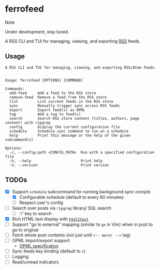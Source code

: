 # ferrofeed

> [!NOTE]
> Under development, stay tuned.

A RSS CLI and TUI for managing, viewing, and exporting
[RSS](https://en.wikipedia.org/wiki/RSS) feeds.

## Usage

```text
A RSS CLI and TUI for managing, viewing, and exporting RSS/Atom feeds.


Usage: ferrofeed [OPTIONS] [COMMAND]

Commands:
  add-feed     Add a feed to the RSS store
  remove-feed  Remove a feed from the RSS store
  list         List current feeds in the RSS store
  sync         Manually trigger sync across RSS feeds
  export       Export feed(s) as OPML
  tag          Add a tag to feed(s)
  search       Search RSS store content (titles, authors, page content) with ripgrep
  config       Display the current configuration file
  schedule     Schedule sync command to run on a schedule
  help         Print this message or the help of the given subcommand(s)

Options:
  -c, --config-path <CONFIG_PATH>  Run with a specified configuration file
  -h, --help                       Print help
  -V, --version                    Print version
```

## TODOs

- [x] Support `schedule` subcommand for running background sync cronjob
  - [x] Configurable schedule (default to every 60 minutes)
  - [ ] Respect user's config
- [ ] Search over posts via `ripgrep` library/ SQL search
  - [ ] '/' key to search
- [x] Rich HTML text display with [`html2text`](https://crates.io/crates/html2text)
- [ ] Support "go to external" mapping (similar to `gx` in Vim) when in post to
      go to original
- [ ] Fetch whole post contents (not just until `<-- more! -->` tag)
- [ ] OPML import/export support
  - [OPML specification](https://opml.org/spec2.opml)
- [ ] Sync feeds key binding (default to `s`)
- [ ] Logging
- [ ] Read/unread indicators

